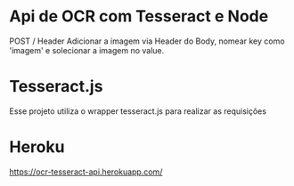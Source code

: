 # Api de OCR com Tesseract e Node

POST /
Header
Adicionar a imagem via Header do Body, nomear key como 'imagem' e solecionar a imagem no value.

# Tesseract.js

Esse projeto utiliza o wrapper tesseract.js para realizar as requisições

# Heroku

https://ocr-tesseract-api.herokuapp.com/

